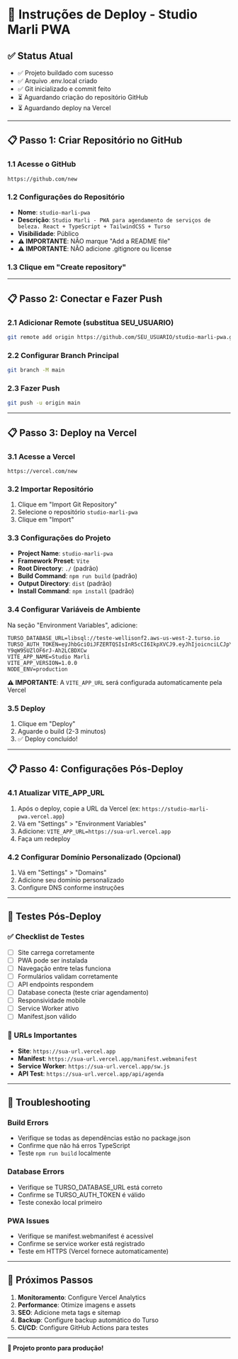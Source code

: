 # 🚀 Instruções de Deploy - Studio Marli PWA

## ✅ Status Atual
- ✅ Projeto buildado com sucesso
- ✅ Arquivo .env.local criado
- ✅ Git inicializado e commit feito
- ⏳ Aguardando criação do repositório GitHub
- ⏳ Aguardando deploy na Vercel

---

## 📋 Passo 1: Criar Repositório no GitHub

### 1.1 Acesse o GitHub
```
https://github.com/new
```

### 1.2 Configurações do Repositório
- **Nome**: `studio-marli-pwa`
- **Descrição**: `Studio Marli - PWA para agendamento de serviços de beleza. React + TypeScript + TailwindCSS + Turso`
- **Visibilidade**: Público
- **⚠️ IMPORTANTE**: NÃO marque "Add a README file"
- **⚠️ IMPORTANTE**: NÃO adicione .gitignore ou license

### 1.3 Clique em "Create repository"

---

## 📋 Passo 2: Conectar e Fazer Push

### 2.1 Adicionar Remote (substitua SEU_USUARIO)
```bash
git remote add origin https://github.com/SEU_USUARIO/studio-marli-pwa.git
```

### 2.2 Configurar Branch Principal
```bash
git branch -M main
```

### 2.3 Fazer Push
```bash
git push -u origin main
```

---

## 📋 Passo 3: Deploy na Vercel

### 3.1 Acesse a Vercel
```
https://vercel.com/new
```

### 3.2 Importar Repositório
1. Clique em "Import Git Repository"
2. Selecione o repositório `studio-marli-pwa`
3. Clique em "Import"

### 3.3 Configurações do Projeto
- **Project Name**: `studio-marli-pwa`
- **Framework Preset**: `Vite`
- **Root Directory**: `./` (padrão)
- **Build Command**: `npm run build` (padrão)
- **Output Directory**: `dist` (padrão)
- **Install Command**: `npm install` (padrão)

### 3.4 Configurar Variáveis de Ambiente
Na seção "Environment Variables", adicione:

```
TURSO_DATABASE_URL=libsql://teste-wellisonf2.aws-us-west-2.turso.io
TURSO_AUTH_TOKEN=eyJhbGciOiJFZERTQSIsInR5cCI6IkpXVCJ9.eyJhIjoicnciLCJpYXQiOjE3NTcyODc1OTAsImlkIjoiYjk1YzI2ZWEtZTE4Yy00ZTBhLTkyNjQtNzk1ZGQ5YzNkNmMwIiwicmlkIjoiMmI2MzExYjQtMmI0Ny00NzYyLWIwN2ItYTUzYTZjZDI5NjU1In0.g5F61f_u6vZn1srgGKltFILxmQhdnzG48TqDZpZciYIwoM9zhhhLa5nQckaY-Y9qW9SUZlOF6rJ-Ah2LCBDXCw
VITE_APP_NAME=Studio Marli
VITE_APP_VERSION=1.0.0
NODE_ENV=production
```

**⚠️ IMPORTANTE**: A `VITE_APP_URL` será configurada automaticamente pela Vercel

### 3.5 Deploy
1. Clique em "Deploy"
2. Aguarde o build (2-3 minutos)
3. ✅ Deploy concluído!

---

## 📋 Passo 4: Configurações Pós-Deploy

### 4.1 Atualizar VITE_APP_URL
1. Após o deploy, copie a URL da Vercel (ex: `https://studio-marli-pwa.vercel.app`)
2. Vá em "Settings" > "Environment Variables"
3. Adicione: `VITE_APP_URL=https://sua-url.vercel.app`
4. Faça um redeploy

### 4.2 Configurar Domínio Personalizado (Opcional)
1. Vá em "Settings" > "Domains"
2. Adicione seu domínio personalizado
3. Configure DNS conforme instruções

---

## 🧪 Testes Pós-Deploy

### ✅ Checklist de Testes
- [ ] Site carrega corretamente
- [ ] PWA pode ser instalada
- [ ] Navegação entre telas funciona
- [ ] Formulários validam corretamente
- [ ] API endpoints respondem
- [ ] Database conecta (teste criar agendamento)
- [ ] Responsividade mobile
- [ ] Service Worker ativo
- [ ] Manifest.json válido

### 🔧 URLs Importantes
- **Site**: `https://sua-url.vercel.app`
- **Manifest**: `https://sua-url.vercel.app/manifest.webmanifest`
- **Service Worker**: `https://sua-url.vercel.app/sw.js`
- **API Test**: `https://sua-url.vercel.app/api/agenda`

---

## 🚨 Troubleshooting

### Build Errors
- Verifique se todas as dependências estão no package.json
- Confirme que não há erros TypeScript
- Teste `npm run build` localmente

### Database Errors
- Verifique se TURSO_DATABASE_URL está correto
- Confirme se TURSO_AUTH_TOKEN é válido
- Teste conexão local primeiro

### PWA Issues
- Verifique se manifest.webmanifest é acessível
- Confirme se service worker está registrado
- Teste em HTTPS (Vercel fornece automaticamente)

---

## 🎉 Próximos Passos

1. **Monitoramento**: Configure Vercel Analytics
2. **Performance**: Otimize imagens e assets
3. **SEO**: Adicione meta tags e sitemap
4. **Backup**: Configure backup automático do Turso
5. **CI/CD**: Configure GitHub Actions para testes

---

**🚀 Projeto pronto para produção!**
